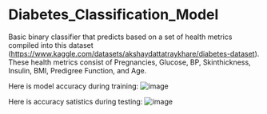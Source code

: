 # Diabetes_Classification_Model

Basic binary classifier that predicts based on a set of health metrics compiled into this dataset (https://www.kaggle.com/datasets/akshaydattatraykhare/diabetes-dataset).
These health metrics consist of Pregnancies, Glucose, BP, Skinthickness, Insulin, BMI, Predigree Function, and Age.

Here is model accuracy during training:
![image](https://github.com/connordolley/Diabetes_Classification_Model/assets/88245714/c9996412-d2cc-4724-b3f1-dd91f620393d)

Here is accuracy satistics during testing:
![image](https://github.com/connordolley/Diabetes_Classification_Model/assets/88245714/71a5fc4b-b17e-4f3a-8b0f-a4fcba359ca3)
